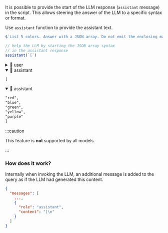 It is possible to provide the start of the LLM response (`assistant` message) in the script.
This allows steering the answer of the LLM to a specific syntax or format.

Use `assistant` function to provide the assistant text.

```js
$`List 5 colors. Answer with a JSON array. Do not emit the enclosing markdown.`

// help the LLM by starting the JSON array syntax
// in the assistant response
assistant(`[`)
```

<!-- genaiscript output start -->

<details>
<summary>👤 user</summary>

```markdown wrap
List 5 colors. Answer with a JSON array. Do not emit the enclosing markdown.
```

</details>

<details open>
<summary>🤖 assistant</summary>

```markdown wrap
[
```

</details>

<details open>
<summary>🤖 assistant</summary>

```markdown wrap
"red",
"blue",
"green",
"yellow",
"purple"
]
```

</details>

<!-- genaiscript output end -->

:::caution

This feature is **not** supported by all models.

:::

### How does it work?

Internally when invoking the LLM, an additional message is added to the query as if the LLM had generated this content.

```json
{
  "messages": [
    ...,
    {
      "role": "assistant",
      "content": "[\n"
    }
  ]
}
```